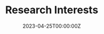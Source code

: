 ---
title: Research Interests
summary: Current, past, and future research interests - wherever the world will allow.
date: "2023-04-25T00:00:00Z"
authors: ''
tags: ''
# featured: true - to add when more writings come out
# categories: ["name"] 
# eventually will add in categories based on what I post

# will need to switch draft to false once I'm ready
draft: false

# View.
#   1 = List
#   2 = Compact
#   3 = Card
view: 1

# Optional header image (relative to `static/media/` folder).
header:
  caption: ''
  image: ''
---